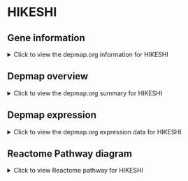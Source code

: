 <h1>HIKESHI</h1>

<h2>Gene information</h2>
<details>
  <summary>Click to view the depmap.org information for HIKESHI</summary>
  <iframe src="https://depmap.org/portal/gene/HIKESHI?tab=about" style="border:none;width:100%;height:800px"></iframe>
</details>

<h2>Depmap overview</h2>
<details>
  <summary>Click to view the depmap.org summary for HIKESHI</summary>
  <iframe src="https://depmap.org/portal/gene/HIKESHI?tab=overview" style="border:none;width:100%;height:800px"></iframe>
</details>

<h2>Depmap expression</h2>
<details>
  <summary>Click to view the depmap.org expression data for HIKESHI</summary>
  <iframe src="https://depmap.org/portal/gene/HIKESHI?tab=characterization" style="border:none;width:100%;height:800px"></iframe>
</details>



<h2>Reactome Pathway diagram</h2>
<details>
  <summary>Click to view Reactome pathway for HIKESHI</summary>
  <p>Regulation of HSF1-mediated heat shock response</p>
  <iframe src="https://reactome.org/PathwayBrowser/#/R-HSA-3371453" style="border:none;width:100%;height:800px"></iframe>
</details>



